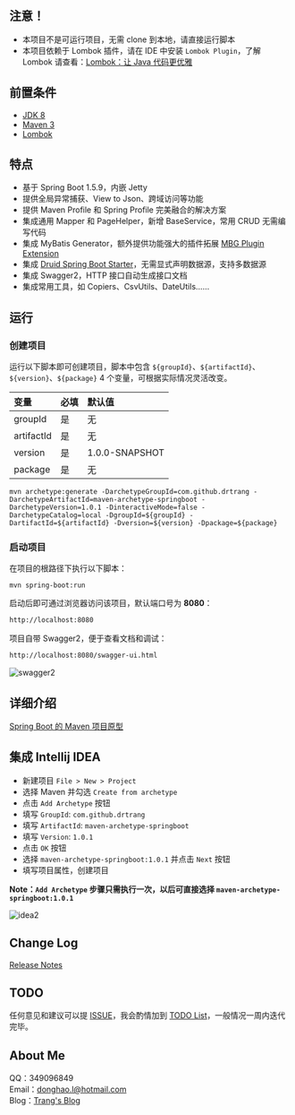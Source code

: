 

## 注意！
* 本项目不是可运行项目，无需 clone 到本地，请直接运行脚本
* 本项目依赖于 Lombok 插件，请在 IDE 中安装 `Lombok Plugin`，了解 Lombok 请查看：[Lombok：让 Java 代码更优雅](https://mp.weixin.qq.com/s?__biz=MzI0OTIzOTMzMA==&mid=2247483851&idx=1&sn=007ceceaa3a3e6fecbeb23873a230e19&chksm=e995c386dee24a90c9493949bd1cb159114f5d457d4354a93050c3a218c5d111a193406dff74&mpshare=1&scene=1&srcid=0606I1Vkahdws6aFa04Ytvpv#rd)


## 前置条件
* [JDK 8](http://www.oracle.com/technetwork/java/javase/downloads/jdk8-downloads-2133151.html)
* [Maven 3](http://maven.apache.org/download.cgi)
* [Lombok](https://mp.weixin.qq.com/s?__biz=MzI0OTIzOTMzMA==&mid=2247483851&idx=1&sn=007ceceaa3a3e6fecbeb23873a230e19&chksm=e995c386dee24a90c9493949bd1cb159114f5d457d4354a93050c3a218c5d111a193406dff74&mpshare=1&scene=1&srcid=0606I1Vkahdws6aFa04Ytvpv#rd)


## 特点
* 基于 Spring Boot 1.5.9，内嵌 Jetty
* 提供全局异常捕获、View to Json、跨域访问等功能
* 提供 Maven Profile 和 Spring Profile 完美融合的解决方案
* 集成通用 Mapper 和 PageHelper，新增 BaseService，常用 CRUD 无需编写代码
* 集成 MyBatis Generator，额外提供功能强大的插件拓展 [MBG Plugin Extension](https://github.com/drtrang/mybatis-generator-extension)
* 集成 [Druid Spring Boot Starter](https://github.com/drtrang/druid-spring-boot)，无需显式声明数据源，支持多数据源
* 集成 Swagger2，HTTP 接口自动生成接口文档
* 集成常用工具，如 Copiers、CsvUtils、DateUtils……


## 运行
### 创建项目
运行以下脚本即可创建项目，脚本中包含 `${groupId}`、`${artifactId}`、`${version}`、`${package}` 4 个变量，可根据实际情况灵活改变。

| 变量 | 必填 | 默认值
| :-- | :-- | :-- | 
| groupId | 是 | 无
| artifactId | 是 | 无
| version | 是 | 1.0.0-SNAPSHOT 
| package | 是 | 无

```
mvn archetype:generate -DarchetypeGroupId=com.github.drtrang -DarchetypeArtifactId=maven-archetype-springboot -DarchetypeVersion=1.0.1 -DinteractiveMode=false -DarchetypeCatalog=local -DgroupId=${groupId} -DartifactId=${artifactId} -Dversion=${version} -Dpackage=${package}
```

### 启动项目
在项目的根路径下执行以下脚本：
```
mvn spring-boot:run
```

启动后即可通过浏览器访问该项目，默认端口号为 **8080**：
```html
http://localhost:8080
```

项目自带 Swagger2，便于查看文档和调试：
```html
http://localhost:8080/swagger-ui.html
```

![swagger2](https://user-images.githubusercontent.com/13851701/29209263-34dcbc78-7ec0-11e7-85c2-4f6cd63c2fae.png)


## 详细介绍
[Spring Boot 的 Maven 项目原型](http://blog.trang.space/2017/08/11/Spring%20Boot%20%E7%9A%84%20Maven%20%E9%A1%B9%E7%9B%AE%E5%8E%9F%E5%9E%8B/)


## 集成 Intellij IDEA
* 新建项目 `File > New > Project`
* 选择 Maven 并勾选 `Create from archetype`
* 点击 `Add Archetype` 按钮
* 填写 `GroupId`: `com.github.drtrang`
* 填写 `ArtifactId`: `maven-archetype-springboot`
* 填写 `Version`: `1.0.1`
* 点击 `OK` 按钮
* 选择 `maven-archetype-springboot:1.0.1` 并点击 `Next` 按钮
* 填写项目属性，创建项目

**Note：`Add Archetype` 步骤只需执行一次，以后可直接选择 `maven-archetype-springboot:1.0.1`**

![idea2](https://user-images.githubusercontent.com/13851701/29200507-7562009c-7e88-11e7-9cbf-2329da6f037b.png)


## Change Log
[Release Notes](https://github.com/drtrang/maven-archetype-springboot/releases)


## TODO
任何意见和建议可以提 [ISSUE](https://github.com/drtrang/maven-archetype-springboot/issues)，我会酌情加到 [TODO List](https://github.com/drtrang/maven-archetype-springboot/blob/master/TODO.md)，一般情况一周内迭代完毕。


## About Me
QQ：349096849<br>
Email：donghao.l@hotmail.com<br>
Blog：[Trang's Blog](http://blog.trang.space)
